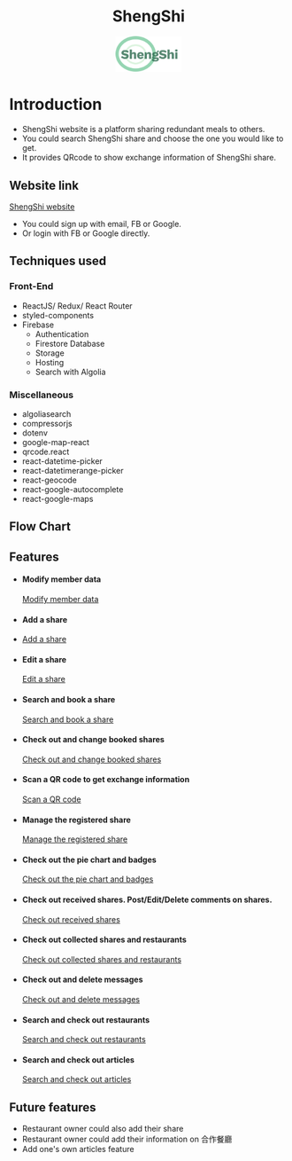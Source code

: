 <h1 align='center'>ShengShi</h1>
<div align='center'><a href='https://shengshi.itcosmos.co'><img width='120px' src='src/images/common/shengshi-logo.svg'/></a></div>

# Introduction

- ShengShi website is a platform sharing redundant meals to others.
- You could search ShengShi share and choose the one you would like to get.
- It provides QRcode to show exchange information of ShengShi share.

## Website link

[ShengShi website]('https://shengshi.itcosmos.co')

- You could sign up with email, FB or Google.
- Or login with FB or Google directly.

## Techniques used

### Front-End

- ReactJS/ Redux/ React Router
- styled-components
- Firebase
  - Authentication
  - Firestore Database
  - Storage
  - Hosting
  - Search with Algolia

### Miscellaneous

- algoliasearch
- compressorjs
- dotenv
- google-map-react
- qrcode.react
- react-datetime-picker
- react-datetimerange-picker
- react-geocode
- react-google-autocomplete
- react-google-maps

## Flow Chart

## Features

- #### Modify member data
  [Modify member data](/readMeImages/modifyMemberData.gif)
- #### Add a share
- [Add a share](readMeImages/addShare.gif)
- #### Edit a share

  [Edit a share](/readMeImages/editShare.gif)

- #### Search and book a share
  [Search and book a share](/readMeImages/searchBookShare.gif)
- #### Check out and change booked shares
  [Check out and change booked shares](readMeImages/checkoutChnageBookedShare.gif)
- #### Scan a QR code to get exchange information
  [Scan a QR code](/readMeImages/scanQRcode.gif)
- #### Manage the registered share
  [Manage the registered share](/readMeImages/manageRegisteredShare.gif)
- #### Check out the pie chart and badges
  [Check out the pie chart and badges](/readMeImages/checkChartBadges.gif)
- #### Check out received shares. Post/Edit/Delete comments on shares.

  [Check out received shares](/readMeImages/checkReceivedShareComments.gif)

- #### Check out collected shares and restaurants

  [Check out collected shares and restaurants](/readMeImages/checkCollection.gif)

- #### Check out and delete messages
  [Check out and delete messages](/readMeImages/checkMessage.gif)
- #### Search and check out restaurants
  [Search and check out restaurants](/readMeImages/checkRestaurants.gif)
- #### Search and check out articles
  [Search and check out articles](/readMeImages/checkArticles.gif)

## Future features

- Restaurant owner could also add their share
- Restaurant owner could add their information on 合作餐廳
- Add one's own articles feature
